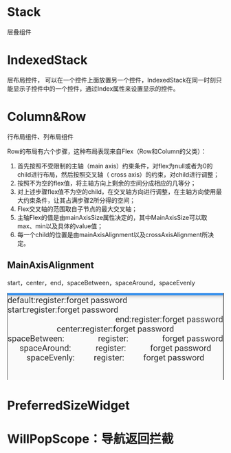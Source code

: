 # Stack

层叠组件



# IndexedStack

层布局控件， 可以在一个控件上面放置另一个控件，IndexedStack在同一时刻只能显示子控件中的一个控件，通过Index属性来设置显示的控件。



# Column&Row

行布局组件、列布局组件

Row的布局有六个步骤，这种布局表现来自Flex（Row和Column的父类）：

1. 首先按照不受限制的主轴（main axis）约束条件，对flex为null或者为0的child进行布局，然后按照交叉轴（ cross axis）的约束，对child进行调整；
2. 按照不为空的flex值，将主轴方向上剩余的空间分成相应的几等分；
3. 对上述步骤flex值不为空的child，在交叉轴方向进行调整，在主轴方向使用最大约束条件，让其占满步骤2所分得的空间；
4. Flex交叉轴的范围取自子节点的最大交叉轴；
5. 主轴Flex的值是由mainAxisSize属性决定的，其中MainAxisSize可以取max、min以及具体的value值；
6. 每一个child的位置是由mainAxisAlignment以及crossAxisAlignment所决定。

## MainAxisAlignment

start，center，end，spaceBetween，spaceAround，spaceEvenly

![image-20190824170200456](../../img/image-20190824170200456.png)

# PreferredSizeWidget





# WillPopScope：导航返回拦截

